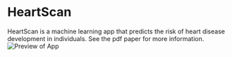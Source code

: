 # HeartScan
HeartScan is a machine learning app that predicts the risk of heart disease development in individuals.
See the pdf paper for more information.
![Preview of App](https://media3.giphy.com/media/juWihbSt9uT3ld2ITC/giphy.gif)
